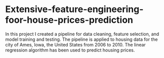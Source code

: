 # Extensive-feature-engineering-foor-house-prices-prediction
In this project I created a pipeline for data cleaning, feature selection, and model training and testing. The pipeline is applied to housing data for the city of Ames, Iowa, the United States from 2006 to 2010. The linear regression algorithm has been used to predict housing prices.
